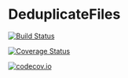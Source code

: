 # DeduplicateFiles

[![Build Status](https://travis-ci.org/perrutquist/DeduplicateFiles.jl.svg?branch=master)](https://travis-ci.org/perrutquist/DeduplicateFiles.jl)

[![Coverage Status](https://coveralls.io/repos/perrutquist/DeduplicateFiles.jl/badge.svg?branch=master&service=github)](https://coveralls.io/github/perrutquist/DeduplicateFiles.jl?branch=master)

[![codecov.io](http://codecov.io/github/perrutquist/DeduplicateFiles.jl/coverage.svg?branch=master)](http://codecov.io/github/perrutquist/DeduplicateFiles.jl?branch=master)
